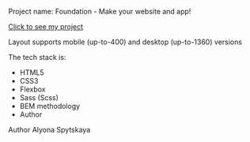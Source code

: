 Project name: Foundation - Make your website and app!

<a href="https://sarafilin.github.io/foundation_landing/">Сlick to see my project</a>

Layout supports mobile (up-to-400) and desktop (up-to-1360) versions

The tech stack is:

- HTML5
- CSS3
- Flexbox
- Sass (Scss)
- BEM methodology
- Author

Author Alyona Spytskaya